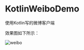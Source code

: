 # KotlinWeiboDemo
使用Kotlin写的微博客户端


效果图如下所示：


![weibo](https://raw.githubusercontent.com/Lucyliang5/KotlinWeiboDemo/master/Snapshots/weibo.gif)

